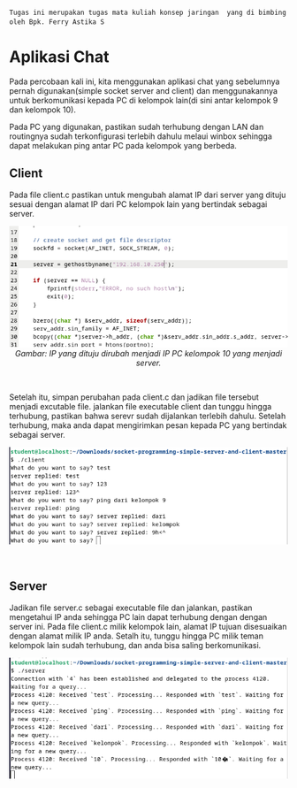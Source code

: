 `Tugas ini merupakan tugas mata kuliah konsep jaringan  yang di bimbing oleh Bpk. Ferry Astika S`

# Aplikasi Chat
Pada percobaan kali ini, kita menggunakan aplikasi chat yang sebelumnya pernah digunakan(simple socket server and client) dan menggunakannya untuk berkomunikasi kepada PC di kelompok lain(di sini antar kelompok 9 dan kelompok 10).

Pada PC yang digunakan, pastikan sudah terhubung dengan LAN dan routingnya sudah terkonfigurasi terlebih dahulu melaui winbox sehingga dapat melakukan ping antar PC pada kelompok yang berbeda.

## Client
Pada file client.c pastikan untuk mengubah alamat IP dari server yang dituju sesuai dengan alamat IP dari PC kelompok lain yang bertindak sebagai server.
<p align="center">
<img src="../assets/13-client-modif.png">
<br>
<i>Gambar: IP yang dituju dirubah menjadi IP PC kelompok 10 yang menjadi server.</i>
</p>
<br>

Setelah itu, simpan perubahan pada client.c dan jadikan file tersebut menjadi excutable file. jalankan file executable client dan tunggu hingga terhubung, pastikan bahwa serevr sudah dijalankan terlebih dahulu. Setelah terhubung, maka anda dapat mengirimkan pesan kepada PC yang bertindak sebagai server.
<p align="center">
<img src="../assets/13-client.png">
</p>
<br>

## Server
Jadikan file server.c sebagai executable file dan jalankan, pastikan mengetahui IP anda sehingga PC lain dapat terhubung dengan dengan server ini. Pada file client.c milik kelompok lain, alamat IP tujuan disesuaikan dengan alamat milik IP anda. Setalh itu, tunggu hingga PC milik teman kelompok lain sudah terhubung, dan anda bisa saling berkomunikasi.
<p align="center">
<img src="../assets/13-server.png">
</p>